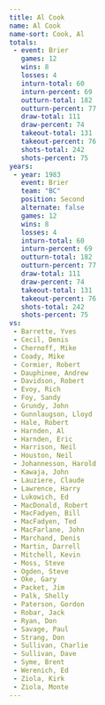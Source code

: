 ```yaml
---
title: Al Cook
name: Al Cook
name-sort: Cook, Al
totals:
 - event: Brier
   games: 12
   wins: 8
   losses: 4
   inturn-total: 60
   inturn-percent: 69
   outturn-total: 182
   outturn-percent: 77
   draw-total: 111
   draw-percent: 74
   takeout-total: 131
   takeout-percent: 76
   shots-total: 242
   shots-percent: 75
years:
 - year: 1983
   event: Brier
   team: "BC"
   position: Second
   alternate: false
   games: 12
   wins: 8
   losses: 4
   inturn-total: 60
   inturn-percent: 69
   outturn-total: 182
   outturn-percent: 77
   draw-total: 111
   draw-percent: 74
   takeout-total: 131
   takeout-percent: 76
   shots-total: 242
   shots-percent: 75
vs:
 - Barrette, Yves
 - Cecil, Denis
 - Chernoff, Mike
 - Coady, Mike
 - Cormier, Robert
 - Dauphinee, Andrew
 - Davidson, Robert
 - Evoy, Rich
 - Foy, Sandy
 - Grundy, John
 - Gunnlaugson, Lloyd
 - Hale, Robert
 - Harnden, Al
 - Harnden, Eric
 - Harrison, Neil
 - Houston, Neil
 - Johannesson, Harold
 - Kawaja, John
 - Lauziere, Claude
 - Lawrence, Harry
 - Lukowich, Ed
 - MacDonald, Robert
 - MacFadyen, Bill
 - MacFadyen, Ted
 - MacFarlane, John
 - Marchand, Denis
 - Martin, Darrell
 - Mitchell, Kevin
 - Moss, Steve
 - Ogden, Steve
 - Oke, Gary
 - Packet, Jim
 - Palk, Shelly
 - Paterson, Gordon
 - Robar, Jack
 - Ryan, Don
 - Savage, Paul
 - Strang, Don
 - Sullivan, Charlie
 - Sullivan, Dave
 - Syme, Brent
 - Werenich, Ed
 - Ziola, Kirk
 - Ziola, Monte
---
```

